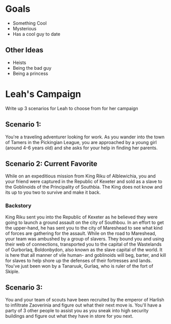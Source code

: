 

# Goals
- Something Cool
- Mysterious
- Has a cool guy to date
## Other Ideas
- Heists
- Being the bad guy
- Being a princess


# Leah's Campaign
Write up 3 scenarios for Leah to choose from for her campaign

## Scenario 1:
You're a traveling adventurer looking for work. As you wander into the town of Tamers in the Pickingian League, you are approached by a young girl (around 4-6 years old) and she asks for your help in finding her parents. 

## Scenario 2: Current Favorite
While on an expeditious mission from King Riku of Alblewichia, you and your friend were captured in the Republic of Kexeter and sold as a slave to the Goblinoids of the Principality of Southbia. The King does not know and its up to you two to survive and make it back. 

### Backstory
King Riku sent you into the Republic of Kexeter as he believed they were going to launch a ground assault on the city of Southbou. In an effort to get the upper-hand, he has sent you to the city of Mareshead to see what kind of forces are gathering for the assault. While on the road to Mareshead, your team was ambushed by a group of slavers. They bound you and using their web of connections, transported you to the capital of the Wastelands of Gurborlaq, Boldonbydon, also known as the slave capital of the world. It is here that all manner of vile human- and goblinoids will beg, barter, and kill for slaves to help shore up the defenses of their fortresses and lands. You've just been won by a Tanaruuk, Gurlaq, who is ruler of the fort of Skiple. 

## Scenario 3:
You and your team of scouts have been recruited by the emperor of Harlish to infiltrate Zaoverinia and figure out what their next move is. You'll have a party of 3 other people to assist you as you sneak into high security buildings and figure out what they have in store for you next. 